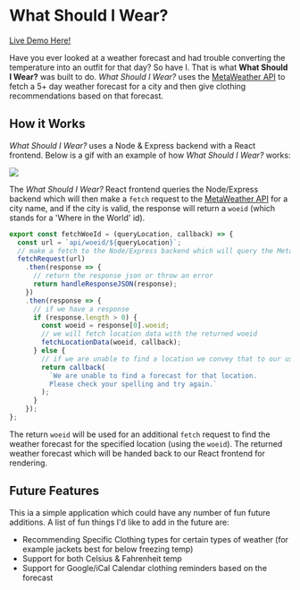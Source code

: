 # What Should I Wear?

[Live Demo Here!][demo]

Have you ever looked at a weather forecast and had trouble converting the
temperature into an outfit for that day? So have I. That is what **What Should I
Wear?** was built to do. _What Should I Wear?_ uses the [MetaWeather
API][metaweather-api] to fetch a 5+ day weather forecast for a city and then
give clothing recommendations based on that forecast.

[metaweather-api]: https://www.metaweather.com/api/
[demo]: https://what-should-i-wear-this-week.herokuapp.com/

## How it Works

_What Should I Wear?_ uses a Node & Express backend with a React frontend. Below
is a gif with an example of how _What Should I Wear?_ works:

![][demo-gif]

The _What Should I Wear?_ React frontend queries the Node/Express backend which
will then make a `fetch` request to the [MetaWeather API][metaweather-api] for a
city name, and if the city is valid, the response will return a `woeid` (which
stands for a 'Where in the World' id).

```js
export const fetchWoeId = (queryLocation, callback) => {
  const url = `api/woeid/${queryLocation}`;
  // make a fetch to the Node/Express backend which will query the Metaweather API
  fetchRequest(url)
    .then(response => {
      // return the response json or throw an error
      return handleResponseJSON(response);
    })
    .then(response => {
      // if we have a response
      if (response.length > 0) {
        const woeid = response[0].woeid;
        // we will fetch location data with the returned woeid
        fetchLocationData(woeid, callback);
      } else {
        // if we are unable to find a location we convey that to our user
        return callback(
          `We are unable to find a forecast for that location.
          Please check your spelling and try again.`
        );
      }
    });
};
```

The return `woeid` will be used for an additional `fetch` request to find the
weather forecast for the specified location (using the `woeid`). The returned
weather forecast which will be handed back to our React frontend for rendering.

[demo-gif]: https://media.giphy.com/media/W6jiJJjw1dUEVwDpqW/giphy.gif

## Future Features

This ia a simple application which could have any number of fun future
additions. A list of fun things I'd like to add in the future are:

- Recommending Specific Clothing types for certain types of weather (for example
  jackets best for below freezing temp)
- Support for both Celsius & Fahrenheit temp
- Support for Google/iCal Calendar clothing reminders based on the forecast

